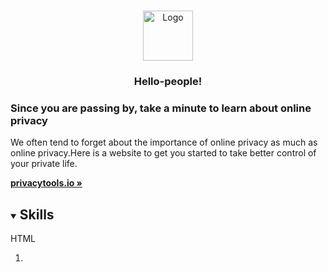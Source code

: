 <!-- PROJECT LOGO -->
<br />
<p style="text-align: center;">
<p align="center">
  <a href="https://github.com/othneildrew/Best-README-Template">
    <img src="images/logo.png" alt="Logo" width="80" height="80">
  </a>

  <h3 style="text-align: center;">Hello-people!</h3>
  <h3>Since you are passing by, take a minute to learn about online privacy</h3>

  <p style="text-align: center;">
  <p>
    We often tend to forget about the importance of online privacy as much as online privacy.Here is a website to get you started to take better control of your private life.
    </p>
    <a href="https://privacytools.io/"><strong>privacytools.io »</strong></a>

<!-- TABLE OF CONTENTS -->
<details open="open">
  <summary><h2 style="display: inline-block">Skills</h2></summary>
  <summary>HTML</summary>
  <ol>
    <li>
      <a href="![index_100x100](https://user-images.githubusercontent.com/80757858/113532315-b1086200-95e8-11eb-94e2-3cb042224461.png)"></a>
 
